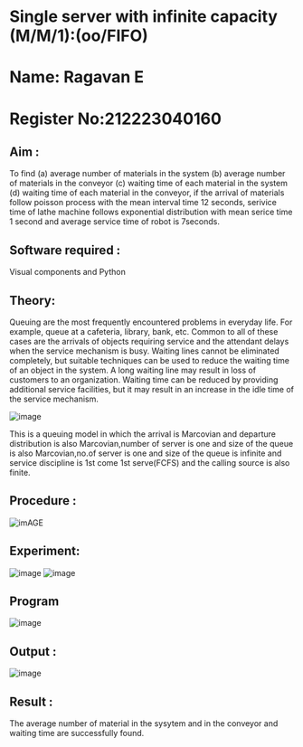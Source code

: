 # Single server with infinite capacity (M/M/1):(oo/FIFO)

# Name: Ragavan E
# Register No:212223040160

## Aim :
To find (a) average number of materials in the system (b) average number of materials in the conveyor (c) waiting time of each material in the system (d) waiting time of each material in the conveyor, if the arrival  of materials follow poisson process with the mean interval time 12 seconds, serivice time of lathe machine follows exponential distribution with mean serice time 1 second and average service time of robot is 7seconds.

## Software required :
Visual components and Python

## Theory:
Queuing are the most frequently encountered problems in everyday life. For example, queue at a cafeteria, library, bank, etc. Common to all of these cases are the arrivals of objects requiring service and the attendant delays when the service mechanism is busy. Waiting lines cannot be eliminated completely, but suitable techniques can be used to reduce the waiting time of an object in the system. A long waiting line may result in loss of customers to an organization. Waiting time can be reduced by providing additional service facilities, but it may result in an increase in the idle time of the service mechanism.

![image](1.png)

This is a queuing model in which the arrival is Marcovian and departure distribution is also Marcovian,number of server is one and size of the queue is also Marcovian,no.of server is one and size of the queue is infinite and service discipline is 1st come 1st serve(FCFS) and the calling source is also finite.

## Procedure :

![imAGE](2.png)

## Experiment:
![image](https://github.com/Ragavan762006/Single-server-infinite-capacity---Markov-Model/assets/144870714/a38094c3-cebb-46e0-b89b-048629c5517f)
![image](https://github.com/Ragavan762006/Single-server-infinite-capacity---Markov-Model/assets/144870714/1e21e0be-16d2-4c1d-87d8-2a6da97d906e)
## Program
![image](https://github.com/ramjan1729/Single-server-infinite-capacity---Markov-Model/assets/103921593/5f1fd58d-5929-4c51-89ea-4cef009e5bad)

## Output :
![image](https://github.com/Ragavan762006/Single-server-infinite-capacity---Markov-Model/assets/144870714/2510b25b-5d93-4507-843b-f39b0ffc7c27)
## Result :
The average number of material in the sysytem and in the conveyor and waiting time are successfully found.
